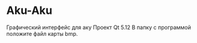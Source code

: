 # Aku-Aku
Графический интерфейс для аку
Проект Qt 5.12 В папку с программой положите файл карты bmp.
